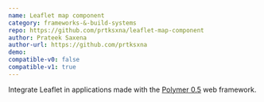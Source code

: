 ```yaml
---
name: Leaflet map component
category: frameworks-&-build-systems
repo: https://github.com/prtksxna/leaflet-map-component
author: Prateek Saxena
author-url: https://github.com/prtksxna
demo: 
compatible-v0: false
compatible-v1: true
---
```


Integrate Leaflet in applications made with the <a href="https://www.polymer-project.org/0.5/">Polymer 0.5</a> web framework.
